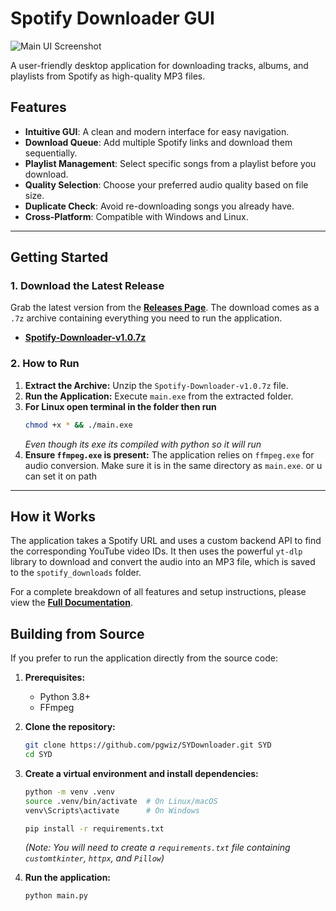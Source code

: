 # Spotify Downloader GUI

![Main UI Screenshot](https://i.ibb.co/0j7ZDksD/image.png)

A user-friendly desktop application for downloading tracks, albums, and playlists from Spotify as high-quality MP3 files.

## Features

-   **Intuitive GUI**: A clean and modern interface for easy navigation.
-   **Download Queue**: Add multiple Spotify links and download them sequentially.
-   **Playlist Management**: Select specific songs from a playlist before you download.
-   **Quality Selection**: Choose your preferred audio quality based on file size.
-   **Duplicate Check**: Avoid re-downloading songs you already have.
-   **Cross-Platform**: Compatible with Windows and Linux.

---

## Getting Started

### 1. Download the Latest Release

Grab the latest version from the [**Releases Page**](https://github.com/pgwiz/SYDownloader/releases). The download comes as a `.7z` archive containing everything you need to run the application.

-   [**Spotify-Downloader-v1.0.7z**](https://github.com/pgwiz/SYDownloader/releases/download/v1.0.7z/SY-Downloader-v1.0.7z)

### 2. How to Run

1.  **Extract the Archive:** Unzip the `Spotify-Downloader-v1.0.7z` file.
2.  **Run the Application:** Execute `main.exe` from the extracted folder.
3.  **For Linux open terminal in the folder then run**
    ```bash
    chmod +x * && ./main.exe
    ```
    *Even though its exe its compiled with python so it will run*
4.  **Ensure `ffmpeg.exe` is present:** The application relies on `ffmpeg.exe` for audio conversion. Make sure it is in the same directory as `main.exe`. or u can set it on path

---

## How it Works

The application takes a Spotify URL and uses a custom backend API to find the corresponding YouTube video IDs. It then uses the powerful `yt-dlp` library to download and convert the audio into an MP3 file, which is saved to the `spotify_downloads` folder.

For a complete breakdown of all features and setup instructions, please view the [**Full Documentation**](https://spotify.cyring.store).

## Building from Source

If you prefer to run the application directly from the source code:

1.  **Prerequisites:**
    * Python 3.8+
    * FFmpeg

2.  **Clone the repository:**
    ```bash
    git clone https://github.com/pgwiz/SYDownloader.git SYD
    cd SYD
    ```

3.  **Create a virtual environment and install dependencies:**
    ```bash
    python -m venv .venv
    source .venv/bin/activate  # On Linux/macOS
    venv\Scripts\activate      # On Windows

    pip install -r requirements.txt
    ```
    *(Note: You will need to create a `requirements.txt` file containing `customtkinter`, `httpx`, and `Pillow`)*

4.  **Run the application:**
    ```bash
    python main.py
    ```
